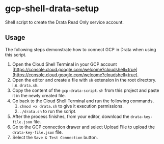 # gcp-shell-drata-setup

Shell script to create the Drata Read Only service account.

## Usage

The following steps demonstrate how to connect GCP in Drata when using this script.

1. Open the Cloud Shell Terminal in your GCP account [https://console.cloud.google.com/welcome?cloudshell=true](https://console.cloud.google.com/welcome?cloudshell=true).
2. Open the editor and create a file with `sh` extension in the root directory. i.e. `drata.sh`.
3. Copy the content of the `gcp-drata-script.sh`  from this project and paste it in the newly created file.
4. Go back to the Cloud Shell Terminal and run the following commands.
   1. `chmod +x drata.sh` to give it execution permissions.
   2. `./drata.sh` to run the script.
5. After the process finishes, from your editor, download the `drata-key-file.json` file.
6. Go to the GCP connection drawer and select Upload File to upload the `drata-key-file.json` file.
7. Select the `Save & Test Connection` button.